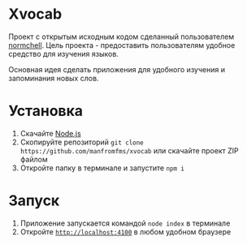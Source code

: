 # Xvocab
Проект с открытым исходным кодом сделанный пользователем [normchell](https://github.com/manfromfms/). Цель проекта - предоставить пользователям удобное средство для изучения языков.

Основная идея сделать приложения для удобного изучения и запоминания новых слов.

# Установка
1. Скачайте [Node.js](https://nodejs.org)
2. Скопируйте репозиторий `git clone https://github.com/manfromfms/xvocab` или скачайте проект ZIP файлом
3. Откройте папку в терминале и запустите `npm i`

# Запуск
1. Приложение запускается командой `node index` в терминале
2. Откройте [`http://localhost:4100`](http://localhost:4100) в любом удобном браузере
